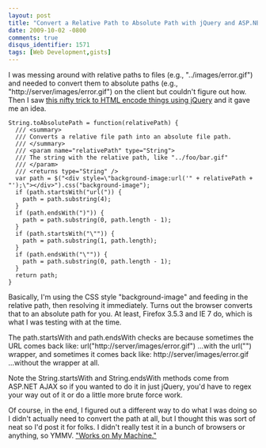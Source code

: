 ```yaml
---
layout: post
title: "Convert a Relative Path to Absolute Path with jQuery and ASP.NET AJAX"
date: 2009-10-02 -0800
comments: true
disqus_identifier: 1571
tags: [Web Development,gists]
---
```

I was messing around with relative paths to files (e.g.,
"../images/error.gif") and needed to convert them to absolute paths
(e.g., "http://server/images/error.gif") on the client but couldn't
figure out how. Then I saw [this nifty trick to HTML encode things using
jQuery](http://debuggable.com/posts/encode-html-entities-with-jquery:480f4dd6-13cc-4ce9-8071-4710cbdd56cb)
and it gave me an idea.

    String.toAbsolutePath = function(relativePath) {
      /// <summary>
      /// Converts a relative file path into an absolute file path.
      /// </summary>
      /// <param name="relativePath" type="String">
      /// The string with the relative path, like "../foo/bar.gif"
      /// </param>
      /// <returns type="String" />
      var path = $("<div style=\"background-image:url('" + relativePath + "');\"></div>").css("background-image");
      if (path.startsWith("url(")) {
        path = path.substring(4);
      }
      if (path.endsWith(")")) {
        path = path.substring(0, path.length - 1);
      }
      if (path.startsWith("\"")) {
        path = path.substring(1, path.length);
      }
      if (path.endsWith("\"")) {
        path = path.substring(0, path.length - 1);
      }
      return path;
    }

Basically, I'm using the CSS style "background-image" and feeding in the
relative path, then resolving it immediately. Turns out the browser
converts that to an absolute path for you. At least, Firefox 3.5.3 and
IE 7 do, which is what I was testing with at the time.

The path.startsWith and path.endsWith checks are because sometimes the
URL comes back like:
url("http://server/images/error.gif")
...with the url("") wrapper, and sometimes it comes back like:
http://server/images/error.gif
...without the wrapper at all.

Note the String.startsWith and String.endsWith methods come from ASP.NET
AJAX so if you wanted to do it in just jQuery, you'd have to regex your
way out of it or do a little more brute force work.

Of course, in the end, I figured out a different way to do what I was
doing so I didn't actually need to convert the path at all, but I
thought this was sort of neat so I'd post it for folks. I didn't really
test it in a bunch of browsers or anything, so YMMV. ["Works on My
Machine."](http://www.codinghorror.com/blog/archives/000818.html)

